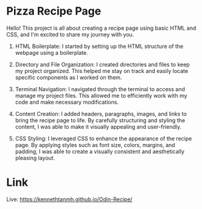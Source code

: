 # Pizza Recipe Page

Hello! This project is all about creating a recipe page using basic HTML and CSS, and I'm excited to share my journey with you.

1. HTML Boilerplate: I started by setting up the HTML structure of the webpage using a boilerplate.

2. Directory and File Organization: I created directories and files to keep my project organized. This helped me stay on track and easily locate specific components as I worked on them.

3. Terminal Navigation: I navigated through the terminal to access and manage my project files. This allowed me to efficiently work with my code and make necessary modifications.

4. Content Creation: I added headers, paragraphs, images, and links to bring the recipe page to life. By carefully structuring and styling the content, I was able to make it visually appealing and user-friendly.

5. CSS Styling: I leveraged CSS to enhance the appearance of the recipe page. By applying styles such as font size, colors, margins, and padding, I was able to create a visually consistent and aesthetically pleasing layout.

# Link

Live:
https://kennethtanmh.github.io/Odin-Recipe/
